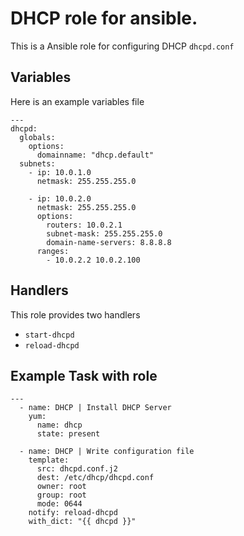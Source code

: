 # DHCP role for ansible.

This is a Ansible role for configuring  DHCP `dhcpd.conf`


## Variables

Here is an example variables file

```
---
dhcpd:
  globals:
    options:
      domainname: "dhcp.default"
  subnets:
    - ip: 10.0.1.0
      netmask: 255.255.255.0

    - ip: 10.0.2.0
      netmask: 255.255.255.0
      options:
        routers: 10.0.2.1
        subnet-mask: 255.255.255.0
        domain-name-servers: 8.8.8.8
      ranges:
        - 10.0.2.2 10.0.2.100
```

## Handlers

This role provides two handlers

* `start-dhcpd`
* `reload-dhcpd`

## Example Task with role

```
---
  - name: DHCP | Install DHCP Server
    yum:
      name: dhcp
      state: present

  - name: DHCP | Write configuration file
    template:
      src: dhcpd.conf.j2
      dest: /etc/dhcp/dhcpd.conf
      owner: root
      group: root
      mode: 0644
    notify: reload-dhcpd
    with_dict: "{{ dhcpd }}"
```
